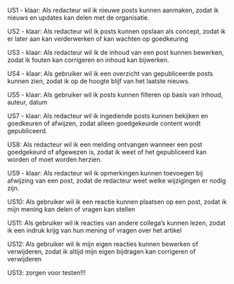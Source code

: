 US1 - klaar: Als redacteur wil ik nieuwe posts kunnen aanmaken, zodat ik nieuws en updates kan delen met de organisatie.

US2 - klaar: Als redacteur wil ik posts kunnen opslaan als concept, zodat ik er later aan kan verderwerken of kan wachten op goedkeuring

US3 - klaar: Als redacteur wil ik de inhoud van een post kunnen bewerken, zodat ik fouten kan corrigeren en inhoud kan bijwerken.

US4 - klaar: Als gebruiker wil ik een overzicht van gepubliceerde posts kunnen zien, zodat ik op de hoogte blijf van het laatste nieuws.

US5 - klaar: Als gebruiker wil ik posts kunnen filteren op basis van inhoud, auteur, datum

US7 - klaar: Als redacteur wil ik ingediende posts kunnen bekijken en goedkeuren of afwijzen, zodat alleen goedgekeurde content wordt gepubliceerd.

US8: Als redacteur wil ik een melding ontvangen wanneer een post goedgekeurd of afgewezen is, zodat ik weet of het gepubliceerd kan worden of moet worden herzien.

US9 - klaar: Als redacteur wil ik opmerkingen kunnen toevoegen bij afwijzing van een post, zodat de redacteur weet welke wijzigingen er nodig zijn.

US10: Als gebruiker wil ik een reactie kunnen plaatsen op een post, zodat ik mijn mening kan delen of vragen kan stellen

US11:  Als gebruiker wil ik reacties van andere collega’s kunnen lezen, zodat ik een indruk krijg van hun mening of vragen over het artikel

US12: Als gebruiker wil ik mijn eigen reacties kunnen bewerken of verwijderen, zodat ik altijd mijn eigen bijdragen kan corrigeren of verwijderen

US13: zorgen voor testen!!!